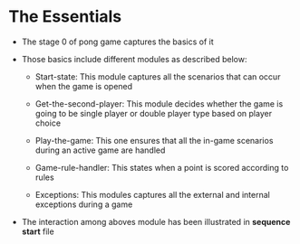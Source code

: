 # The Essentials

* The stage 0 of pong game captures the basics of it

* Those basics include different modules as described below:

  * Start-state: This module captures all the scenarios that can occur
  when the game is opened

  * Get-the-second-player: This module decides whether the game is going to be
  single player or double player type based on player choice
  
  * Play-the-game: This one ensures that all the in-game scenarios
  during an active game are handled

  * Game-rule-handler: This states when a point is scored according to rules

  * Exceptions: This modules captures all the external and internal
  exceptions during a game

* The interaction among aboves module has been illustrated in **sequence start** file
